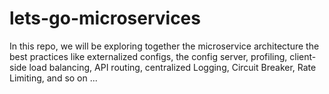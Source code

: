 # lets-go-microservices
In this repo, we will be exploring together the microservice architecture the best practices like externalized configs, the config server, profiling, client-side load balancing, API routing, centralized Logging, Circuit Breaker, Rate Limiting, and so on ...
